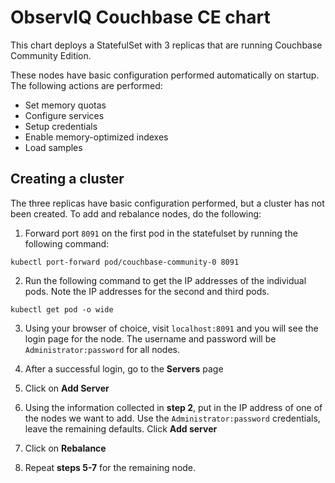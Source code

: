 # ObservIQ Couchbase CE chart

This chart deploys a StatefulSet with 3 replicas that are running Couchbase Community Edition.

These nodes have basic configuration performed automatically on startup. The following actions are performed:

* Set memory quotas
* Configure services
* Setup credentials
* Enable memory-optimized indexes
* Load samples

## Creating a cluster

The three replicas have basic configuration performed, but a cluster has not been created. To add and rebalance nodes, do the following:

1. Forward port `8091` on the first pod in the statefulset by running the following command:
```
kubectl port-forward pod/couchbase-community-0 8091
```

2. Run the following command to get the IP addresses of the individual pods. Note the IP addresses for the second and third pods. 
```
kubectl get pod -o wide
```

3. Using your browser of choice, visit `localhost:8091` and you will see the login page for the node. The username and password will be `Administrator:password` for all nodes.

4. After a successful login, go to the **Servers** page
5. Click on **Add Server**
6. Using the information collected in **step 2**, put in the IP address of one of the nodes we want to add. Use the `Administrator:password` credentials, leave the remaining defaults. Click **Add server**
7. Click on **Rebalance**
8. Repeat **steps 5-7** for the remaining node.
